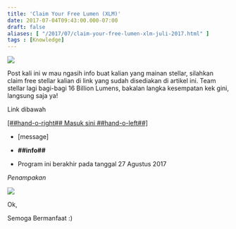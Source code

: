 ```yaml
---
title: 'Claim Your Free Lumen (XLM)'
date: 2017-07-04T09:43:00.000-07:00
draft: false
aliases: [ "/2017/07/claim-your-free-lumen-xlm-juli-2017.html" ]
tags : [Knowledge]
---
```


[![](https://2.bp.blogspot.com/-_HrpOoir9eQ/WVvA_HbumtI/AAAAAAAACMU/FKC_0MOYwlI4HPlzmh8mVWqHlUVv_XJigCEwYBhgL/s400/freelumens.jpg)](https://2.bp.blogspot.com/-_HrpOoir9eQ/WVvA_HbumtI/AAAAAAAACMU/FKC_0MOYwlI4HPlzmh8mVWqHlUVv_XJigCEwYBhgL/s1600/freelumens.jpg)

  
Post kali ini w mau ngasih info buat kalian yang mainan stellar, silahkan claim free stellar kalian di link yang sudah disediakan di artikel ini. Team stellar lagi bagi-bagi 16 Billion Lumens, bakalan langka kesempatan kek gini, langsung saja ya!  
  

Link dibawah

[\[##hand-o-right## Masuk sini ##hand-o-left##\]](http://ouo.io/3Nggag)

  

*   \[message\]

*   **##info##**

*   Program ini berakhir pada tanggal 27 Agustus 2017

_Penampakan_

[![](https://1.bp.blogspot.com/-trBwm1SD_EQ/WVvA7JTEaaI/AAAAAAAACMQ/podOTpzTSwEhurjqHCUXnsnsjrnYhLQtgCEwYBhgL/s1600/Image7.png)](https://1.bp.blogspot.com/-trBwm1SD_EQ/WVvA7JTEaaI/AAAAAAAACMQ/podOTpzTSwEhurjqHCUXnsnsjrnYhLQtgCEwYBhgL/s1600/Image7.png)

  

Ok,

Semoga Bermanfaat :)